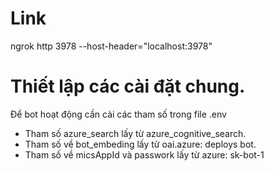 # Link

ngrok http 3978 --host-header="localhost:3978"

# Thiết lập các cài đặt chung.

Để bot hoạt động cần cài các tham số trong file .env
- Tham số azure_search lấy từ azure_cognitive_search.
- Tham số về bot_embeding lấy từ oai.azure: deploys bot.
- Tham số về micsAppId và passwork lấy từ azure: sk-bot-1 